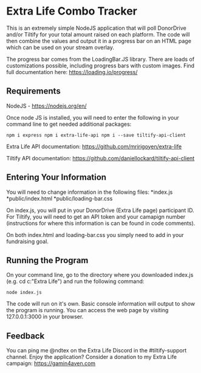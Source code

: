 # Extra Life Combo Tracker
This is an extremely simple NodeJS application that will poll DonorDrive and/or Tiltify for your total amount raised on each platform. The code will then combine the values and output it in a progress bar on an HTML page which can be used on your stream overlay.

The progress bar comes from the LoadingBar.JS library. There are loads of customizations possible, including progress bars with custom images. Find full documentation here: https://loading.io/progress/

## Requirements
NodeJS - https://nodejs.org/en/

Once node JS is installed, you will need to enter the following in your command line to get needed additional packages:

`npm i express
npm i extra-life-api
npm i --save tiltify-api-client`

Extra Life API documentation: https://github.com/mririgoyen/extra-life

Tiltify API documentation: https://github.com/daniellockard/tiltify-api-client

## Entering Your Information
You will need to change information in the following files:
*index.js
*public/index.html
*public/loading-bar.css

On index.js, you will put in your DonorDrive (Extra Life page) participant ID. For Tiltify, you will need to get an API token and your camapign number (instructions for where this information is can be found in code comments).

On both index.html and loading-bar.css you simply need to add in your fundraising goal.

## Running the Program
On your command line, go to the directory where you downloaded index.js (e.g. cd c:\"Extra Life") and run the following command:

`node index.js`

The code will run on it's own. Basic console information will output to show the program is running. You can access the web page by visiting 127.0.0.1:3000 in your browser.

## Feedback
You can ping me @ndtex on the Extra Life Discord in the #tiltify-support channel. Enjoy the application? Consider a donation to my Extra Life campaign: https://gamin4aven.com
